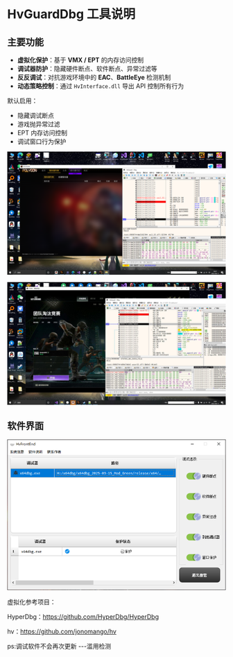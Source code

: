 # HvGuardDbg 工具说明

## 主要功能
- **虚拟化保护**：基于 **VMX / EPT** 的内存访问控制  
- **调试器防护**：隐藏硬件断点、软件断点、异常过滤等  
- **反反调试**：对抗游戏环境中的 **EAC**、**BattleEye** 检测机制  
- **动态策略控制**：通过 `HvInterface.dll` 导出 API 控制所有行为

默认启用：
   - 隐藏调试断点  
   - 游戏抛异常过滤  
   - EPT 内存访问控制  
   - 调试窗口行为保护 

![游戏测试示意图](84CDA14A62EBEDC63BAC12F9D0CA05C7.png)

![游戏测试示意图](EC02FAD6964DCCBDD04451542041CE8A.jpg)

## 软件界面
![HvGuardDbg 前端界面（Qt Widget）](5C5BEF692B3791B5DDFFB8E50F483DBD.png)

虚拟化参考项目：

HyperDbg：https://github.com/HyperDbg/HyperDbg

hv：https://github.com/jonomango/hv

ps:调试软件不会再次更新 ---滥用检测

